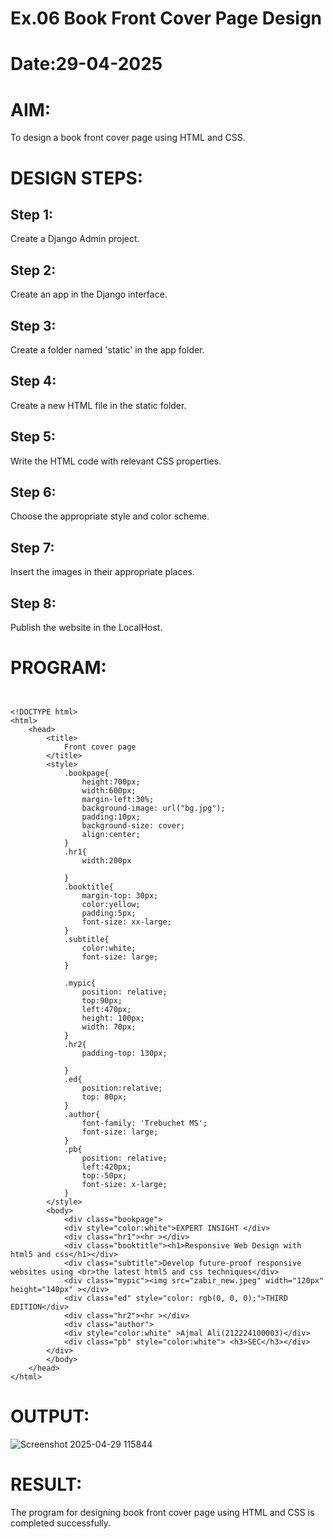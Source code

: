 # Ex.06 Book Front Cover Page Design
# Date:29-04-2025
# AIM:
To design a book front cover page using HTML and CSS.

# DESIGN STEPS:
## Step 1:
Create a Django Admin project.

## Step 2:
Create an app in the Django interface.

## Step 3:
Create a folder named 'static' in the app folder.

## Step 4:
Create a new HTML file in the static folder.

## Step 5:
Write the HTML code with relevant CSS properties.

## Step 6:
Choose the appropriate style and color scheme.

## Step 7:
Insert the images in their appropriate places.

## Step 8:
Publish the website in the LocalHost.

# PROGRAM:

```


<!DOCTYPE html>
<html>
    <head>
        <title>
            Front cover page
        </title>
        <style>
            .bookpage{
                height:700px;
                width:600px;
                margin-left:30%;
                background-image: url("bg.jpg");
                padding:10px;
                background-size: cover;
                align:center;
            }
            .hr1{
                width:200px

            }
            .booktitle{
                margin-top: 30px;
                color:yellow;
                padding:5px;
                font-size: xx-large;
            }
            .subtitle{
                color:white;
                font-size: large;
            }
            
            .mypic{
                position: relative;
                top:90px;
                left:470px;
                height: 100px;
                width: 70px;
            }
            .hr2{
                padding-top: 130px;
            
            }
            .ed{
                position:relative;
                top: 80px;
            }
            .author{
                font-family: 'Trebuchet MS';
                font-size: large;
            }
            .pb{
                position: relative;
                left:420px;
                top:-50px;
                font-size: x-large;
            }
        </style>
        <body>
            <div class="bookpage">
            <div style="color:white">EXPERT INSIGHT </div>
            <div class="hr1"><hr ></div>
            <div class="booktitle"><h1>Responsive Web Design with html5 and css</h1></div>
            <div class="subtitle">Develop future-proof responsive websites using <br>the latest html5 and css techniques</div>
            <div class="mypic"><img src="zabir_new.jpeg" width="120px" height="140px" ></div>
            <div class="ed" style="color: rgb(0, 0, 0);">THIRD EDITION</div>
            <div class="hr2"><hr ></div>
            <div class="author">
            <div style="color:white" >Ajmal Ali(212224100003)</div>
            <div class="pb" style="color:white"> <h3>SEC</h3></div>
        </div>
        </body>
    </head>
</html>

```
# OUTPUT:

![Screenshot 2025-04-29 115844](https://github.com/user-attachments/assets/42e0d46d-ae3c-41f9-bf52-ede9975cf399)

# RESULT:
The program for designing book front cover page using HTML and CSS is completed successfully.
